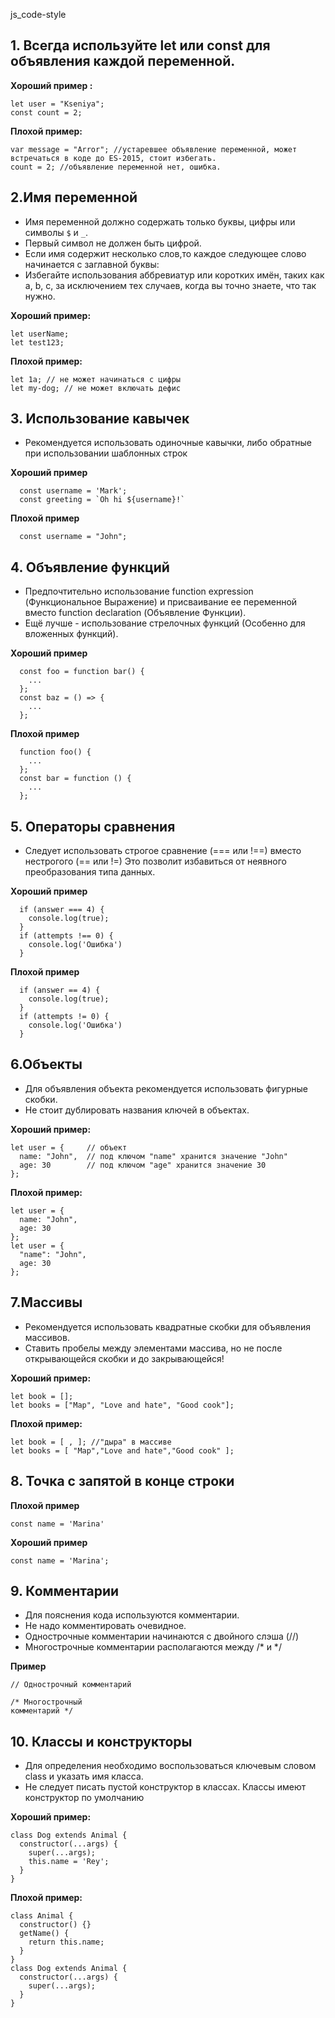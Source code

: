 js_code-style

## 1. Всегда используйте let или const для объявления каждой переменной.

 **Хороший пример :**
 ```
 let user = "Kseniya";
 const count = 2;
 ```
 **Плохой пример:**
 ```
var message = "Arror"; //устаревшее объявление переменной, может встречаться в коде до ES-2015, стоит избегать.
count = 2; //объявление переменной нет, ошибка.
 ```

## 2.Имя переменной

- Имя переменной должно содержать только буквы, цифры или символы `$` и `_`.
- Первый символ не должен быть цифрой.
- Если имя содержит несколько слов,то каждое следующее слово начинается с заглавной буквы:
- Избегайте использования аббревиатур или коротких имён, таких как a, b, c, за исключением тех случаев, когда вы точно знаете, что так нужно.

**Хороший пример:**

```
let userName;
let test123;
```
**Плохой пример:**
```
let 1a; // не может начинаться с цифры
let my-dog; // не может включать дефис
```

## 3. Использование кавычек

- Рекомендуется использовать одиночные кавычки, либо обратные при использовании шаблонных строк

**Хороший пример**

```
  const username = 'Mark';
  const greeting = `Oh hi ${username}!`
```

**Плохой пример**

```
  const username = "John";
```

## 4. Объявление функций

- Предпочтительно использование function expression (Функциональное Выражение) и присваивание ее переменной вместо function declaration (Объявление Функции).
- Ещё лучше - использование стрелочных функций (Особенно для вложенных функций).

**Хороший пример**

```
  const foo = function bar() {
    ...
  };
  const baz = () => {
    ...
  };
```
**Плохой пример**

```
  function foo() {
    ...
  };
  const bar = function () {
    ...
  };
```
## 5. Операторы сравнения

- Следует использовать строгое сравнение (=== или !==) вместо нестрогого (== или !=)
Это позволит избавиться от неявного преобразования типа данных.


**Хороший пример**

```
  if (answer === 4) {
    console.log(true);
  }
  if (attempts !== 0) {
    console.log('Ошибка')
  }
```

**Плохой пример**

```
  if (answer == 4) {
    console.log(true);
  }
  if (attempts != 0) {
    console.log('Ошибка')
  }
```

## 6.Объекты

- Для объявления объекта рекомендуется использовать фигурные скобки.
- Не стоит дублировать названия ключей в объектах.

**Хороший пример:**

```
let user = {     // объект
  name: "John",  // под ключом "name" хранится значение "John"
  age: 30        // под ключом "age" хранится значение 30
};
```
**Плохой пример:**
```
let user = {    
  name: "John",  
  age: 30       
};
let user = {     
  "name": "John",  
  age: 30        
};
```
## 7.Массивы

 - Рекомендуется использовать квадратные скобки для объявления массивов.
 - Ставить пробелы между элементами массива, но не после открывающейся скобки и до закрывающейся!

 **Хороший пример:**

 ```
let book = [];
let books = ["Map", "Love and hate", "Good cook"];
 ```
 **Плохой пример:**
 ```
 let book = [ , ]; //"дыра" в массиве
 let books = [ "Map","Love and hate","Good cook" ];
 ```

## 8. Точка с запятой в конце строки

**Плохой пример**

```
const name = 'Marina'
```
**Хороший пример**

```
const name = 'Marina';
```

## 9. Комментарии

- Для пояснения кода используются комментарии.
- Не надо комментировать очевидное.
- Однострочные комментарии начинаются с двойного слэша (//)
- Многострочные комментарии располагаются между /* и */

**Пример**

```
// Однострочный комментарий

/* Многострочный
комментарий */
```

## 10. Классы и конструкторы

- Для определения  необходимо воспользоваться ключевым словом class и указать имя класса.
- Не следует писать пустой конструктор в классах. Классы имеют конструктор по умолчанию

**Хороший пример:**

```
class Dog extends Animal {
  constructor(...args) {
    super(...args);
    this.name = 'Rey';
  }
}
```
**Плохой пример:**

```
class Animal {
  constructor() {}
  getName() {
    return this.name;
  }
}
class Dog extends Animal {
  constructor(...args) {
    super(...args);
  }
}
```
